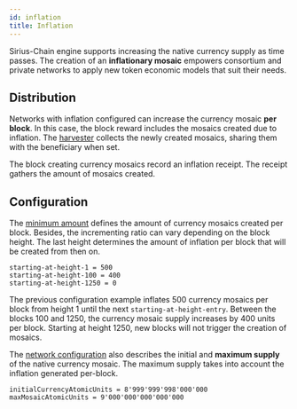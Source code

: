 ```yaml
---
id: inflation
title: Inflation
---
```


Sirius-Chain engine supports increasing the native currency supply as time passes. The creation of an **inflationary mosaic** empowers consortium and private networks to apply new token economic models that suit their needs.

## Distribution

Networks with inflation configured can increase the currency mosaic **per block**. In this case, the block reward includes the mosaics created due to inflation. The [harvester](./harvesting.md) collects the newly created mosaics, sharing them with the beneficiary when set.

The block creating currency mosaics record an inflation receipt. The receipt gathers the amount of mosaics created.

## Configuration

The [minimum amount](https://github.com/proximax-storage/cpp-xpx-chain/blob/master/resources/config-inflation.properties) defines the amount of currency mosaics created per block. Besides, the incrementing ratio can vary depending on the block height. The last height determines the amount of inflation per block that will be created from then on.

```
starting-at-height-1 = 500
starting-at-height-100 = 400
starting-at-height-1250 = 0
```

The previous configuration example inflates 500 currency mosaics per block from height 1 until the next `starting-at-height-entry`. Between the blocks 100 and 1250, the currency mosaic supply increases by 400 units per block. Starting at height 1250, new blocks will not trigger the creation of mosaics.

The [network configuration](https://github.com/proximax-storage/cpp-xpx-chain/blob/master/resources/config-network.properties) also describes the initial and **maximum supply** of the native currency mosaic. The maximum supply takes into account the inflation generated per-block.

```
initialCurrencyAtomicUnits = 8'999'999'998'000'000
maxMosaicAtomicUnits = 9'000'000'000'000'000
```

